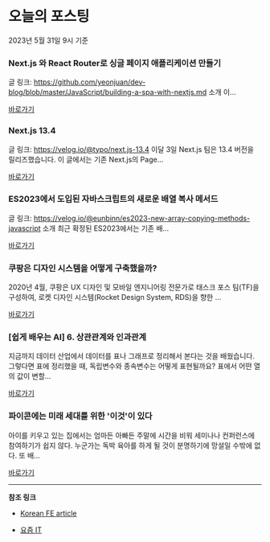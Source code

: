 # 오늘의 포스팅 
2023년 5월 31일 9시 기준 

###  Next.js 와 React Router로 싱글 페이지 애플리케이션 만들기 

 글 링크: https://github.com/yeonjuan/dev-blog/blob/master/JavaScript/building-a-spa-with-nextjs.md 소개 이... 

 [바로가기](undefined) 

###  Next.js 13.4 

 글 링크: https://velog.io/@typo/next.js-13.4 이달 3일 Next.js 팀은 13.4 버전을 릴리즈했습니다. 이 글에서는 기존 Next.js의 Page... 

 [바로가기](undefined) 

###  ES2023에서 도입된 자바스크립트의 새로운 배열 복사 메서드 

 글 링크: https://velog.io/@eunbinn/es2023-new-array-copying-methods-javascript 소개 최근 확정된 ES2023에서는 기존 배... 

 [바로가기](undefined) 

### 쿠팡은 디자인 시스템을 어떻게 구축했을까? 

 2020년 4월, 쿠팡은 UX 디자인 및 모바일 엔지니어링 전문가로 태스크 포스 팀(TF)을 구성하여, 로켓 디자인 시스템(Rocket Design System, RDS)을 향한 ... 

 [바로가기](https://yozm.wishket.com/magazine/detail/2045/) 

### [쉽게 배우는 AI] 6. 상관관계와 인과관계 

 지금까지 데이터 산업에서 데이터를 표나 그래프로 정리해서 본다는 것을 배웠습니다. 그렇다면 표에 정리했을 때, 독립변수와 종속변수는 어떻게 표현될까요? 표에서 어떤 열의 값이 변할... 

 [바로가기](https://yozm.wishket.com/magazine/detail/2043/) 

### 파이콘에는 미래 세대를 위한 '이것'이 있다 

 아이를 키우고 있는 집에서는 엄마든 아빠든 주말에 시간을 비워 세미나나 컨퍼런스에 참여하기가 쉽지 않다. 누군가는 독박 육아를 하게 될 것이 분명하기에 망설일 수밖에 없다. 또 배... 

 [바로가기](https://yozm.wishket.com/magazine/detail/2042/) 

---

**참조 링크**

- [Korean FE article](https://kofearticle.substack.com) 

- [요즘 IT](https://yozm.wishket.com/magazine) 

